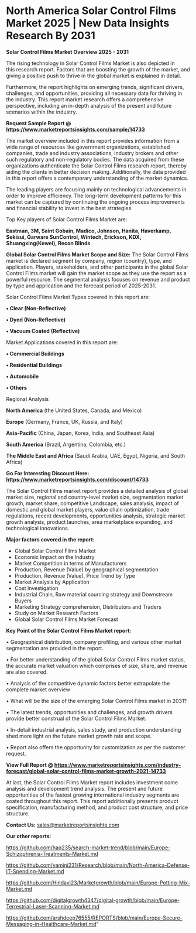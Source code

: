 # North America Solar Control Films Market 2025 | New Data Insights Research By 2031

<Strong> Solar Control Films Market Overview 2025 - 2031</strong>

The rising technology in Solar Control Films Market is also depicted in this research report. Factors that are boosting the growth of the market, and giving a positive push to thrive in the global market is explained in detail.

Furthermore, the report highlights on emerging trends, significant drivers, challenges, and opportunities, providing all necessary data for thriving in the industry. This report market research offers a comprehensive perspective, including an in-depth analysis of the present and future scenarios within the industry.

<strong>Request Sample Report @ <a href=https://www.marketreportsinsights.com/sample/14733>https://www.marketreportsinsights.com/sample/14733</a></strong>

The market overview included in this report provides information from a wide range of resources like government organizations, established companies, trade and industry associations, industry brokers and other such regulatory and non-regulatory bodies. The data acquired from these organizations authenticate the Solar Control Films research report, thereby aiding the clients in better decision making. Additionally, the data provided in this report offers a contemporary understanding of the market dynamics.

The leading players are focusing mainly on technological advancements in order to improve efficiency. The long-term development patterns for this market can be captured by continuing the ongoing process improvements and financial stability to invest in the best strategies.

Top Key players of Solar Control Films Market are:

<strong>Eastman, 3M, Saint Gobain, Madico, Johnson, Hanita, Haverkamp, Sekisui, Garware SunControl, Wintech, Erickson, KDX, Shuangxing(Kewei), Recon Blinds</strong>

<strong><b>Global Solar Control Films Market Scope and Size:</b></strong>
The Solar Control Films market is declared segment by company, region (country), type, and application. Players, stakeholders, and other participants in the global Solar Control Films market will gain the market scope as they use the report as a powerful resource. The segmental analysis focuses on revenue and product by type and application and the forecast period of 2025-2031.

Solar Control Films Market Types covered in this report are:

<strong>• Clear (Non-Reflective)

• Dyed (Non-Reflective)

• Vacuum Coated (Reflective)</strong>

Market Applications covered in this report are:

<strong>• Commercial Buildings

• Residential Buildings

• Automobile

• Others</strong> 

Regional Analysis

<strong>North America</strong> (the United States, Canada, and Mexico)

<strong>Europe</strong> (Germany, France, UK, Russia, and Italy)

<strong>Asia-Pacific</strong> (China, Japan, Korea, India, and Southeast Asia)

<strong>South America</strong> (Brazil, Argentina, Colombia, etc.)

<strong>The Middle East and Africa</strong> (Saudi Arabia, UAE, Egypt, Nigeria, and South Africa)

<strong>Go For Interesting Discount Here: <a href=https://www.marketreportsinsights.com/discount/14733>https://www.marketreportsinsights.com/discount/14733</a></strong>

The Solar Control Films market report provides a detailed analysis of global market size, regional and country-level market size, segmentation market growth, market share, competitive Landscape, sales analysis, impact of domestic and global market players, value chain optimization, trade regulations, recent developments, opportunities analysis, strategic market growth analysis, product launches, area marketplace expanding, and technological innovations.

<strong><b>Major factors covered in the report:</b></strong>
<ul>
  <li>Global Solar Control Films Market </li>
  <li>Economic Impact on the Industry</li>
  <li>Market Competition in terms of Manufacturers</li>
  <li>Production, Revenue (Value) by geographical segmentation</li>
  <li>Production, Revenue (Value), Price Trend by Type</li>
  <li>Market Analysis by Application</li>
  <li>Cost Investigation</li>
  <li>Industrial Chain, Raw material sourcing strategy and Downstream Buyers</li>
  <li>Marketing Strategy comprehension, Distributors and Traders</li>
  <li>Study on Market Research Factors</li>
  <li>Global Solar Control Films Market Forecast</li>
</ul>

<strong><b>Key Point of the Solar Control Films Market report:</b></strong>

• Geographical distribution, company profiling, and various other market segmentation are provided in the report.

• For better understanding of the global Solar Control Films market status, the accurate market valuation which comprises of size, share, and revenue are also covered.

• Analysis of the competitive dynamic factors better extrapolate the complete market overview

• What will be the size of the emerging Solar Control Films market in 2031?

• The latest trends, opportunities and challenges, and growth drivers provide better construal of the Solar Control Films Market.

• In-detail industrial analysis, sales study, and production understanding shed more light on the future market growth rate and scope.

• Report also offers the opportunity for customization as per the customer request.

<strong><b>View Full Report @ <a href=https://www.marketreportsinsights.com/industry-forecast/global-solar-control-films-market-growth-2021-14733>https://www.marketreportsinsights.com/industry-forecast/global-solar-control-films-market-growth-2021-14733</a></b></strong>


At last, the Solar Control Films Market report includes investment come analysis and development trend analysis. The present and future opportunities of the fastest growing international industry segments are coated throughout this report. This report additionally presents product specification, manufacturing method, and product cost structure, and price structure.

<strong>Contact Us:</strong>
sales@marketreportsinsights.com

<strong>Our other reports:</strong>

<a href=https://github.com/haq235/search-market-trend/blob/main/Europe-Schizophrenia-Treatments-Market.md>https://github.com/haq235/search-market-trend/blob/main/Europe-Schizophrenia-Treatments-Market.md</a>

<a href=https://github.com/yamini231/Research/blob/main/North-America-Defense-IT-Spending-Market.md>https://github.com/yamini231/Research/blob/main/North-America-Defense-IT-Spending-Market.md</a>

<a href=https://github.com/Hindavi23/Marketgrowth/blob/main/Europe-Potting-Mix-Market.md>https://github.com/Hindavi23/Marketgrowth/blob/main/Europe-Potting-Mix-Market.md</a>

<a href=https://github.com/digitalgrowth4347/digital-growth/blob/main/Europe-Terrestrial-Laser-Scanning-Market.md>https://github.com/digitalgrowth4347/digital-growth/blob/main/Europe-Terrestrial-Laser-Scanning-Market.md</a>

<a href=https://github.com/arshdeep76555/REPORTS/blob/main/Europe-Secure-Messaging-in-Healthcare-Market.md>https://github.com/arshdeep76555/REPORTS/blob/main/Europe-Secure-Messaging-in-Healthcare-Market.md</a>"

